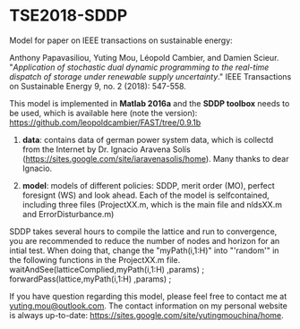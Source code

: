 # TSE2018-SDDP
Model for paper on IEEE transactions on sustainable energy: 

Anthony Papavasiliou, Yuting Mou, Léopold Cambier, and Damien Scieur. "_Application of stochastic dual dynamic programming to the real-time dispatch of storage under renewable supply uncertainty_." IEEE Transactions on Sustainable Energy 9, no. 2 (2018): 547-558.

This model is implemented in **Matlab 2016a** and the **SDDP toolbox** needs to be used, which is available here (note the version): https://github.com/leopoldcambier/FAST/tree/0.9.1b

1. **data**: contains data of german power system data, which is collectd from the Internet by Dr. Ignacio Aravena Solís (https://sites.google.com/site/iaravenasolis/home). Many thanks to dear Ignacio.

2. **model**: models of different policies: SDDP, merit order (MO), perfect foresignt (WS) and look ahead. Each of the model is selfcontained, including three files (ProjectXX.m, which is the main file and nldsXX.m and ErrorDisturbance.m)

SDDP takes several hours to compile the lattice and run to convergence, you are recommended to reduce the number of nodes and horizon for an intial test. When doing that, change the "myPath(i,1:H)" into "'random'" in the following functions in the ProjectXX.m file.
  waitAndSee(latticeComplied,myPath(i,1:H) ,params) ;
  forwardPass(lattice,myPath(i,1:H) ,params) ;

If you have question regarding this model, please feel free to contact me at yuting.mou@outlook.com. The contact information on my personal website is always up-to-date: https://sites.google.com/site/yutingmouchina/home.
